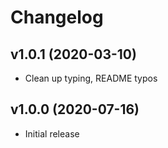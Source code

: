 # Changelog

## v1.0.1 (2020-03-10)
- Clean up typing, README typos

## v1.0.0 (2020-07-16)
- Initial release
